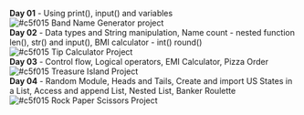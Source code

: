 **Day 01** - Using print(), input() and variables\
![#c5f015](https://placehold.co/15x15/c5f015/c5f015.png) Band Name Generator project\
**Day 02** - Data types and String manipulation, Name count - nested function len(), str() and input(), BMI calculator - int() round()\
![#c5f015](https://placehold.co/15x15/c5f015/c5f015.png) Tip Calculator Project\
**Day 03** - Control flow, Logical operators, EMI Calculator, Pizza Order\
![#c5f015](https://placehold.co/15x15/c5f015/c5f015.png) Treasure Island Project\
**Day 04** - Random Module, Heads and Tails, Create and import US States in a List, Access and append List, Nested List, Banker Roulette\
![#c5f015](https://placehold.co/15x15/c5f015/c5f015.png) Rock Paper Scissors Project
